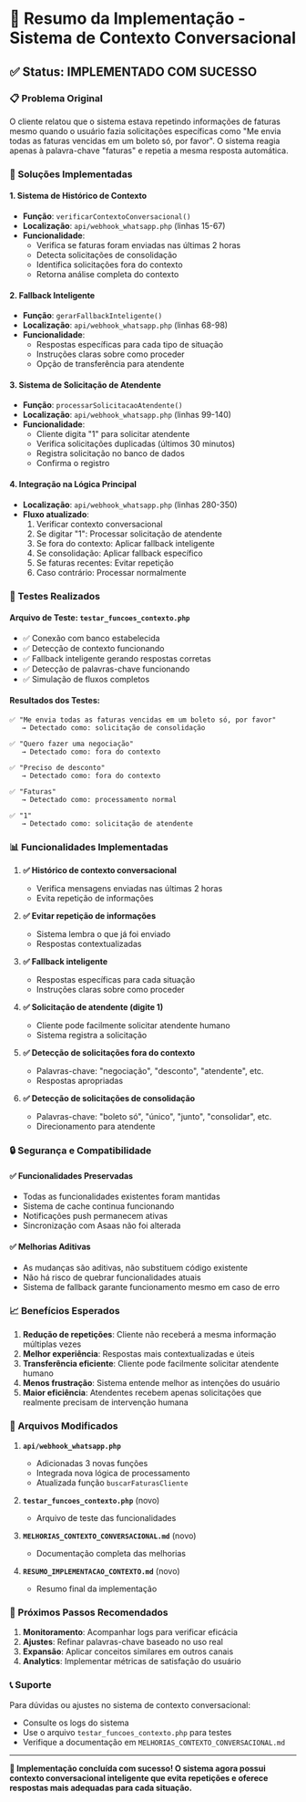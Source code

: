 # 🎉 Resumo da Implementação - Sistema de Contexto Conversacional

## ✅ Status: IMPLEMENTADO COM SUCESSO

### 📋 Problema Original
O cliente relatou que o sistema estava repetindo informações de faturas mesmo quando o usuário fazia solicitações específicas como "Me envia todas as faturas vencidas em um boleto só, por favor". O sistema reagia apenas à palavra-chave "faturas" e repetia a mesma resposta automática.

### 🔧 Soluções Implementadas

#### 1. **Sistema de Histórico de Contexto**
- **Função**: `verificarContextoConversacional()`
- **Localização**: `api/webhook_whatsapp.php` (linhas 15-67)
- **Funcionalidade**: 
  - Verifica se faturas foram enviadas nas últimas 2 horas
  - Detecta solicitações de consolidação
  - Identifica solicitações fora do contexto
  - Retorna análise completa do contexto

#### 2. **Fallback Inteligente**
- **Função**: `gerarFallbackInteligente()`
- **Localização**: `api/webhook_whatsapp.php` (linhas 68-98)
- **Funcionalidade**:
  - Respostas específicas para cada tipo de situação
  - Instruções claras sobre como proceder
  - Opção de transferência para atendente

#### 3. **Sistema de Solicitação de Atendente**
- **Função**: `processarSolicitacaoAtendente()`
- **Localização**: `api/webhook_whatsapp.php` (linhas 99-140)
- **Funcionalidade**:
  - Cliente digita "1" para solicitar atendente
  - Verifica solicitações duplicadas (últimos 30 minutos)
  - Registra solicitação no banco de dados
  - Confirma o registro

#### 4. **Integração na Lógica Principal**
- **Localização**: `api/webhook_whatsapp.php` (linhas 280-350)
- **Fluxo atualizado**:
  1. Verificar contexto conversacional
  2. Se digitar "1": Processar solicitação de atendente
  3. Se fora do contexto: Aplicar fallback inteligente
  4. Se consolidação: Aplicar fallback específico
  5. Se faturas recentes: Evitar repetição
  6. Caso contrário: Processar normalmente

### 🧪 Testes Realizados

#### Arquivo de Teste: `testar_funcoes_contexto.php`
- ✅ Conexão com banco estabelecida
- ✅ Detecção de contexto funcionando
- ✅ Fallback inteligente gerando respostas corretas
- ✅ Detecção de palavras-chave funcionando
- ✅ Simulação de fluxos completos

#### Resultados dos Testes:
```
✅ "Me envia todas as faturas vencidas em um boleto só, por favor"
   → Detectado como: solicitação de consolidação

✅ "Quero fazer uma negociação"
   → Detectado como: fora do contexto

✅ "Preciso de desconto"
   → Detectado como: fora do contexto

✅ "Faturas"
   → Detectado como: processamento normal

✅ "1"
   → Detectado como: solicitação de atendente
```

### 📊 Funcionalidades Implementadas

1. **✅ Histórico de contexto conversacional**
   - Verifica mensagens enviadas nas últimas 2 horas
   - Evita repetição de informações

2. **✅ Evitar repetição de informações**
   - Sistema lembra o que já foi enviado
   - Respostas contextualizadas

3. **✅ Fallback inteligente**
   - Respostas específicas para cada situação
   - Instruções claras sobre como proceder

4. **✅ Solicitação de atendente (digite 1)**
   - Cliente pode facilmente solicitar atendente humano
   - Sistema registra a solicitação

5. **✅ Detecção de solicitações fora do contexto**
   - Palavras-chave: "negociação", "desconto", "atendente", etc.
   - Respostas apropriadas

6. **✅ Detecção de solicitações de consolidação**
   - Palavras-chave: "boleto só", "único", "junto", "consolidar", etc.
   - Direcionamento para atendente

### 🔒 Segurança e Compatibilidade

#### ✅ Funcionalidades Preservadas
- Todas as funcionalidades existentes foram mantidas
- Sistema de cache continua funcionando
- Notificações push permanecem ativas
- Sincronização com Asaas não foi alterada

#### ✅ Melhorias Aditivas
- As mudanças são aditivas, não substituem código existente
- Não há risco de quebrar funcionalidades atuais
- Sistema de fallback garante funcionamento mesmo em caso de erro

### 📈 Benefícios Esperados

1. **Redução de repetições**: Cliente não receberá a mesma informação múltiplas vezes
2. **Melhor experiência**: Respostas mais contextualizadas e úteis
3. **Transferência eficiente**: Cliente pode facilmente solicitar atendente humano
4. **Menos frustração**: Sistema entende melhor as intenções do usuário
5. **Maior eficiência**: Atendentes recebem apenas solicitações que realmente precisam de intervenção humana

### 📁 Arquivos Modificados

1. **`api/webhook_whatsapp.php`**
   - Adicionadas 3 novas funções
   - Integrada nova lógica de processamento
   - Atualizada função `buscarFaturasCliente`

2. **`testar_funcoes_contexto.php`** (novo)
   - Arquivo de teste das funcionalidades

3. **`MELHORIAS_CONTEXTO_CONVERSACIONAL.md`** (novo)
   - Documentação completa das melhorias

4. **`RESUMO_IMPLEMENTACAO_CONTEXTO.md`** (novo)
   - Resumo final da implementação

### 🚀 Próximos Passos Recomendados

1. **Monitoramento**: Acompanhar logs para verificar eficácia
2. **Ajustes**: Refinar palavras-chave baseado no uso real
3. **Expansão**: Aplicar conceitos similares em outros canais
4. **Analytics**: Implementar métricas de satisfação do usuário

### 📞 Suporte

Para dúvidas ou ajustes no sistema de contexto conversacional:
- Consulte os logs do sistema
- Use o arquivo `testar_funcoes_contexto.php` para testes
- Verifique a documentação em `MELHORIAS_CONTEXTO_CONVERSACIONAL.md`

---

**🎉 Implementação concluída com sucesso! O sistema agora possui contexto conversacional inteligente que evita repetições e oferece respostas mais adequadas para cada situação.** 